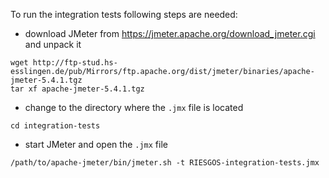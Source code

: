 To run the integration tests following steps are needed:

- download JMeter from https://jmeter.apache.org/download_jmeter.cgi and unpack it

```
wget http://ftp-stud.hs-esslingen.de/pub/Mirrors/ftp.apache.org/dist/jmeter/binaries/apache-jmeter-5.4.1.tgz
tar xf apache-jmeter-5.4.1.tgz
```

- change to the directory where the `.jmx` file is located

```
cd integration-tests
```

- start JMeter and open the `.jmx` file

```
/path/to/apache-jmeter/bin/jmeter.sh -t RIESGOS-integration-tests.jmx
```
